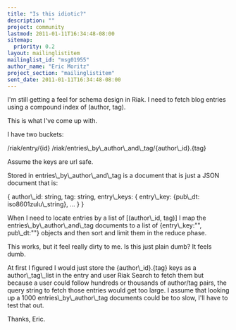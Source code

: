 ```yaml
---
title: "Is this idiotic?"
description: ""
project: community
lastmod: 2011-01-11T16:34:48-08:00
sitemap:
  priority: 0.2
layout: mailinglistitem
mailinglist_id: "msg01955"
author_name: "Eric Moritz"
project_section: "mailinglistitem"
sent_date: 2011-01-11T16:34:48-08:00
---
```



I'm still getting a feel for schema design in Riak. I need to fetch
blog entries using a compound index of (author, tag).

This is what I've come up with.

I have two buckets:

/riak/entry/{id}
/riak/entries\\_by\\_author\\_and\\_tag/{author\\_id}.{tag}

Assume the keys are url safe.

Stored in entries\\_by\\_author\\_and\\_tag is a document that is just a JSON
document that is:

{
 author\\_id: string,
 tag: string,
 entry\\_keys: {
 entry\\_key: {pub\\_dt: iso8601zulu\\_string},
 ...
 }
}

When I need to locate entries by a list of [(author\\_id, tag)] I map
the entries\\_by\\_author\\_and\\_tag documents to a list of {entry\\_key:"",
pub\\_dt:""} objects and then sort and limit them in the reduce phase.

This works, but it feel really dirty to me. Is this just plain dumb?
It feels dumb.

At first I figured I would just store the {author\\_id}.{tag} keys as a
author\\_tag\\_list in the entry and user Riak Search to fetch them but
because a user could follow hundreds or thousands of author/tag pairs,
the query string to fetch those entries would get too large. I assume
that looking up a 1000 entries\\_by\\_author\\_tag documents could be too
slow, I'll have to test that out.

Thanks,
Eric.

